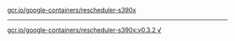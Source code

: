 [gcr.io/google-containers/rescheduler-s390x](https://hub.docker.com/r/anjia0532/rescheduler-s390x/tags/) 

----
[gcr.io/google-containers/rescheduler-s390x:v0.3.2 √](https://hub.docker.com/r/anjia0532/google-containers.rescheduler-s390x/tags/)

